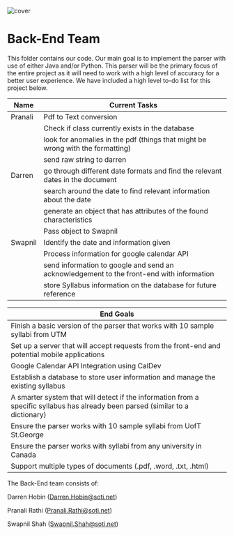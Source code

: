 ![cover](https://proctorexam.com/2015/wp-content/uploads/2016/01/back-end.jpg)

# Back-End Team
This folder contains our code. Our main goal is to implement the parser with use of either Java and/or Python. 
This parser will be the primary focus of the entire project as it will need to work with a high level of accuracy for a better user experience. We have included a high level to-do list for this project below.

| Name    | Current Tasks                                                                            |
| ------- | ---------------------------------------------------------------------------------------- |
| Pranali | Pdf to Text conversion                                                                   |
|         | Check if class currently exists in the database                                          |
|         | look for anomalies in the pdf (things that might be wrong with the formatting)           |
|         | send raw string to darren                                                                |
| Darren  | go through different date formats and find the relevant dates in the document            |
|         | search around the date to find relevant information about the date                       |
|         | generate an object that has attributes of the found characteristics                      |
|         | Pass object to Swapnil                                                                   |
| Swapnil | Identify the date and information given                                                  |
|         | Process information for google calendar API                                              |
|         | send information to google and send an acknowledgement to the front-end with information |
|         | store Syllabus information on the database for future reference                          |


| End Goals                                                                                                                           |
|---------------------------------------------------------------------------------------------------------------------------------|
| Finish a basic version of the parser that works with 10 sample syllabi from UTM                                                 |
| Set up a server that will accept requests from the front-end and potential mobile applications                                  |
| Google Calendar API Integration using CalDev                                                                                    |
| Establish a database to store user information and manage the existing syllabus                                                 |
| A smarter system that will detect if the information from a specific syllabus has already been parsed (similar to a dictionary) |
| Ensure the parser works with 10 sample syllabi from UofT St.George                                                              |
| Ensure the parser works with syllabi from any university in Canada                                                              |  
| Support multiple types of documents (.pdf, .word, .txt, .html)                                                                  |  
The Back-End team consists of: 

Darren Hobin (Darren.Hobin@soti.net)

Pranali Rathi (Pranali.Rathi@soti.net)

Swapnil Shah (Swapnil.Shah@soti.net)


